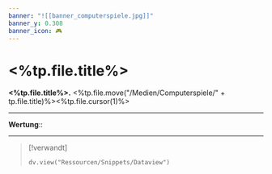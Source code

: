 ```yaml
---
banner: "![[banner_computerspiele.jpg]]"
banner_y: 0.308
banner_icon: 🎮
---
```


# <%tp.file.title%>


**<%tp.file.title%>.** <%tp.file.move("/Medien/Computerspiele/" + tp.file.title)%><%tp.file.cursor(1)%>

---

**Wertung**:: 

---

> [!verwandt]
> ```dataviewjs
> dv.view("Ressourcen/Snippets/Dataview")
> ```